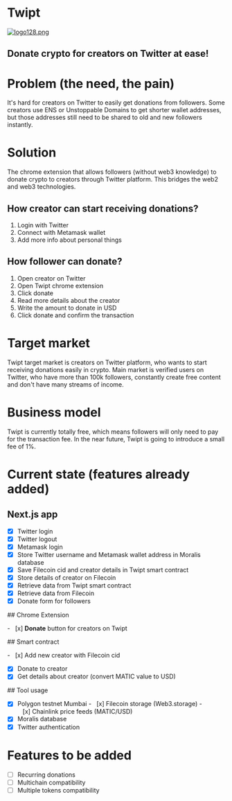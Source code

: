 # Twipt

[![logo128.png](https://i.postimg.cc/c40yHBCM/logo128.png)](https://postimg.cc/XXHD1Fwp)

## Donate crypto for creators on Twitter at ease!

# Problem (the need, the pain)
It's hard for creators on Twitter to easily get donations from followers. Some creators use ENS or Unstoppable Domains to get shorter wallet addresses, but those addresses still need to be shared to old and new followers instantly.

# Solution
The chrome extension that allows followers (without web3 knowledge) to donate crypto to creators through Twitter platform. This bridges the web2 and web3 technologies.

## How creator can start receiving donations?
1. Login with Twitter
2. Connect with Metamask wallet
3. Add more info about personal things

## How follower can donate?
1. Open creator on Twitter 
2. Open Twipt chrome extension
3. Click donate
4. Read more details about the creator
5. Write the amount to donate in USD
6. Click donate and confirm the transaction

# Target market
Twipt target market is creators on Twitter platform, who wants to start receiving donations easily in crypto. Main market is verified users on Twitter, who have more than 100k followers, constantly create free content and don't have many streams of income.

# Business model
Twipt is currently totally free, which means followers will only need to pay for the transaction fee. In the near future, Twipt is going to introduce a small fee of 1%.

# Current state (features already added)
## Next.js app

-   [x] Twitter login
-   [x] Twitter logout
-   [x] Metamask login
-   [x] Store Twitter username and Metamask wallet address in Moralis database
-   [x] Save Filecoin cid and creator details in Twipt smart contract
-   [x] Store details of creator on Filecoin
-   [x] Retrieve data from Twipt smart contract
-   [x] Retrieve data from Filecoin
-   [x] Donate form for followers
  
## Chrome Extension

-   [x] **Donate** button for creators on Twipt

## Smart contract

-   [x] Add new creator with Filecoin cid
-   [x] Donate to creator
-   [x] Get details about creator (convert MATIC value to USD)
  
## Tool usage
-   [x] Polygon testnet Mumbai
-   [x] Filecoin storage (Web3.storage)
-   [x] Chainlink price feeds (MATIC/USD)
-   [x] Moralis database
-   [x] Twitter authentication

# Features to be added
-   [ ] Recurring donations
-   [ ] Multichain compatibility
-   [ ] Multiple tokens compatibility
